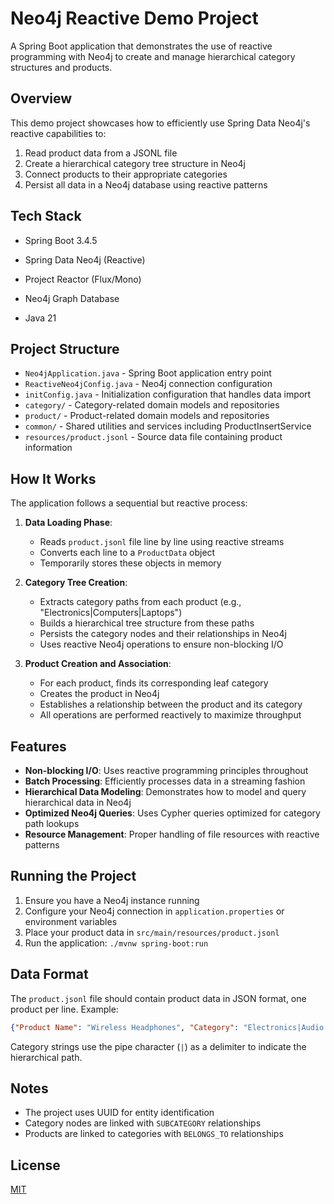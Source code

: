 # Neo4j Reactive Demo Project

A Spring Boot application that demonstrates the use of reactive programming with Neo4j to create and manage hierarchical category structures and products.

## Overview

This demo project showcases how to efficiently use Spring Data Neo4j's reactive capabilities to:

1. Read product data from a JSONL file
2. Create a hierarchical category tree structure in Neo4j
3. Connect products to their appropriate categories
4. Persist all data in a Neo4j database using reactive patterns

## Tech Stack

- Spring Boot 3.4.5


- Spring Data Neo4j (Reactive)
- Project Reactor (Flux/Mono)
- Neo4j Graph Database
- Java 21

## Project Structure

- `Neo4jApplication.java` - Spring Boot application entry point
- `ReactiveNeo4jConfig.java` - Neo4j connection configuration
- `initConfig.java` - Initialization configuration that handles data import
- `category/` - Category-related domain models and repositories
- `product/` - Product-related domain models and repositories
- `common/` - Shared utilities and services including ProductInsertService
- `resources/product.jsonl` - Source data file containing product information

## How It Works

The application follows a sequential but reactive process:

1. **Data Loading Phase**:
   - Reads `product.jsonl` file line by line using reactive streams
   - Converts each line to a `ProductData` object
   - Temporarily stores these objects in memory

2. **Category Tree Creation**:
   - Extracts category paths from each product (e.g., "Electronics|Computers|Laptops")
   - Builds a hierarchical tree structure from these paths
   - Persists the category nodes and their relationships in Neo4j
   - Uses reactive Neo4j operations to ensure non-blocking I/O

3. **Product Creation and Association**:
   - For each product, finds its corresponding leaf category
   - Creates the product in Neo4j
   - Establishes a relationship between the product and its category
   - All operations are performed reactively to maximize throughput

## Features

- **Non-blocking I/O**: Uses reactive programming principles throughout
- **Batch Processing**: Efficiently processes data in a streaming fashion
- **Hierarchical Data Modeling**: Demonstrates how to model and query hierarchical data in Neo4j
- **Optimized Neo4j Queries**: Uses Cypher queries optimized for category path lookups
- **Resource Management**: Proper handling of file resources with reactive patterns

## Running the Project

1. Ensure you have a Neo4j instance running
2. Configure your Neo4j connection in `application.properties` or environment variables
3. Place your product data in `src/main/resources/product.jsonl`
4. Run the application: `./mvnw spring-boot:run`

## Data Format

The `product.jsonl` file should contain product data in JSON format, one product per line. Example:

```json
{"Product Name": "Wireless Headphones", "Category": "Electronics|Audio|Headphones", "Description": "High-quality wireless headphones", "Selling Price": 99.99, "Product Specification": "Bluetooth 5.0|40h battery life", "Image": "headphones.jpg"}
```

Category strings use the pipe character (`|`) as a delimiter to indicate the hierarchical path.

## Notes

- The project uses UUID for entity identification
- Category nodes are linked with `SUBCATEGORY` relationships
- Products are linked to categories with `BELONGS_TO` relationships

## License

[MIT](LICENSE) 